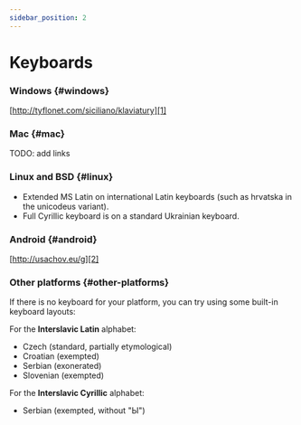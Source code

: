 ```yaml
---
sidebar_position: 2
---
```


# Keyboards

### Windows \{#windows}

[http://tyflonet.com/siciliano/klaviatury][1]

### Mac \{#mac}

TODO: add links

### Linux and BSD \{#linux}

- Extended MS Latin on international Latin keyboards (such as hrvatska in the unicodeus variant).
- Full Cyrillic keyboard is on a standard Ukrainian keyboard.

### Android \{#android}

[http://usachov.eu/g][2]

### Other platforms \{#other-platforms}

If there is no keyboard for your platform, you can try using some built-in keyboard layouts:

For the **Interslavic Latin** alphabet:

- Czech (standard, partially etymological)
- Croatian (exempted)
- Serbian (exonerated)
- Slovenian (exempted)

For the **Interslavic Cyrillic** alphabet:

- Serbian (exempted, without "Ы")

[1]: http://tyflonet.com/siciliano/klaviatury

[2]: http://usachov.eu/g
